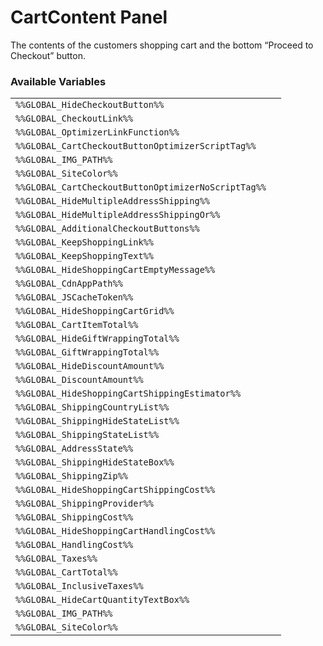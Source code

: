 # CartContent Panel

The contents of the customers shopping cart and the bottom “Proceed to Checkout” button.

### Available Variables
|||
|---|---|
| `%%GLOBAL_HideCheckoutButton%%` |
| `%%GLOBAL_CheckoutLink%%` |
| `%%GLOBAL_OptimizerLinkFunction%%` |
| `%%GLOBAL_CartCheckoutButtonOptimizerScriptTag%%` |
| `%%GLOBAL_IMG_PATH%%` |
| `%%GLOBAL_SiteColor%%` |
| `%%GLOBAL_CartCheckoutButtonOptimizerNoScriptTag%%` |
| `%%GLOBAL_HideMultipleAddressShipping%%` |
| `%%GLOBAL_HideMultipleAddressShippingOr%%` |
| `%%GLOBAL_AdditionalCheckoutButtons%%` |
| `%%GLOBAL_KeepShoppingLink%%` |
| `%%GLOBAL_KeepShoppingText%%` |
| `%%GLOBAL_HideShoppingCartEmptyMessage%%` |
| `%%GLOBAL_CdnAppPath%%` |
| `%%GLOBAL_JSCacheToken%%` |
| `%%GLOBAL_HideShoppingCartGrid%%` |
| `%%GLOBAL_CartItemTotal%%` |
| `%%GLOBAL_HideGiftWrappingTotal%%` |
| `%%GLOBAL_GiftWrappingTotal%%` |
| `%%GLOBAL_HideDiscountAmount%%` |
| `%%GLOBAL_DiscountAmount%%` |
| `%%GLOBAL_HideShoppingCartShippingEstimator%%` |
| `%%GLOBAL_ShippingCountryList%%` |
| `%%GLOBAL_ShippingHideStateList%%` |
| `%%GLOBAL_ShippingStateList%%` |
| `%%GLOBAL_AddressState%%` |
| `%%GLOBAL_ShippingHideStateBox%%` |
| `%%GLOBAL_ShippingZip%%` |
| `%%GLOBAL_HideShoppingCartShippingCost%%` |
| `%%GLOBAL_ShippingProvider%%` |
| `%%GLOBAL_ShippingCost%%` |
| `%%GLOBAL_HideShoppingCartHandlingCost%%` |
| `%%GLOBAL_HandlingCost%%` |
| `%%GLOBAL_Taxes%%` |
| `%%GLOBAL_CartTotal%%` |
| `%%GLOBAL_InclusiveTaxes%%` |
| `%%GLOBAL_HideCartQuantityTextBox%%` |
| `%%GLOBAL_IMG_PATH%%` |
| `%%GLOBAL_SiteColor%%` |
